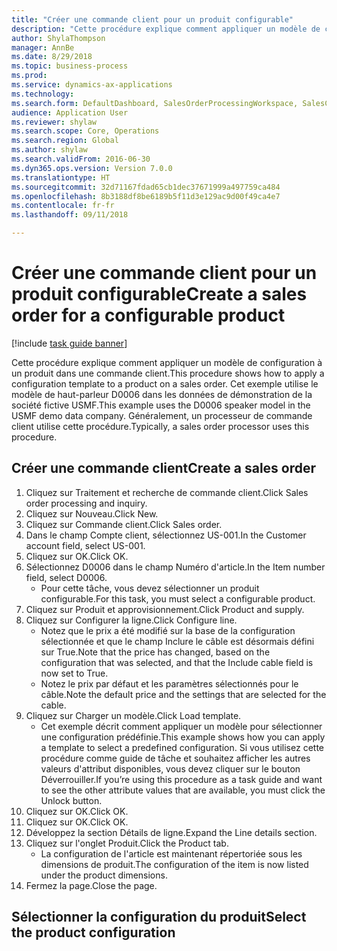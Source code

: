 ```yaml
--- 
title: "Créer une commande client pour un produit configurable"
description: "Cette procédure explique comment appliquer un modèle de configuration à un produit dans une commande client."
author: ShylaThompson
manager: AnnBe
ms.date: 8/29/2018
ms.topic: business-process
ms.prod: 
ms.service: dynamics-ax-applications
ms.technology: 
ms.search.form: DefaultDashboard, SalesOrderProcessingWorkspace, SalesCreateOrder, SalesTable, PCRuntimeConfigurator, PCTemplateConfigurationSelection
audience: Application User
ms.reviewer: shylaw
ms.search.scope: Core, Operations
ms.search.region: Global
ms.author: shylaw
ms.search.validFrom: 2016-06-30
ms.dyn365.ops.version: Version 7.0.0
ms.translationtype: HT
ms.sourcegitcommit: 32d71167fdad65cb1dec37671999a497759ca484
ms.openlocfilehash: 8b3188df8be6189b5f11d3e129ac9d00f49ca4e7
ms.contentlocale: fr-fr
ms.lasthandoff: 09/11/2018

---
```

# <a name="create-a-sales-order-for-a-configurable-product"></a><span data-ttu-id="04429-103">Créer une commande client pour un produit configurable</span><span class="sxs-lookup"><span data-stu-id="04429-103">Create a sales order for a configurable product</span></span>

[!include [task guide banner](../../includes/task-guide-banner.md)]

<span data-ttu-id="04429-104">Cette procédure explique comment appliquer un modèle de configuration à un produit dans une commande client.</span><span class="sxs-lookup"><span data-stu-id="04429-104">This procedure shows how to apply a configuration template to a product on a sales order.</span></span> <span data-ttu-id="04429-105">Cet exemple utilise le modèle de haut-parleur D0006 dans les données de démonstration de la société fictive USMF.</span><span class="sxs-lookup"><span data-stu-id="04429-105">This example uses the D0006 speaker model in the USMF demo data company.</span></span> <span data-ttu-id="04429-106">Généralement, un processeur de commande client utilise cette procédure.</span><span class="sxs-lookup"><span data-stu-id="04429-106">Typically, a sales order processor uses this procedure.</span></span>


## <a name="create-a-sales-order"></a><span data-ttu-id="04429-107">Créer une commande client</span><span class="sxs-lookup"><span data-stu-id="04429-107">Create a sales order</span></span>
1. <span data-ttu-id="04429-108">Cliquez sur Traitement et recherche de commande client.</span><span class="sxs-lookup"><span data-stu-id="04429-108">Click Sales order processing and inquiry.</span></span>
2. <span data-ttu-id="04429-109">Cliquez sur Nouveau.</span><span class="sxs-lookup"><span data-stu-id="04429-109">Click New.</span></span>
3. <span data-ttu-id="04429-110">Cliquez sur Commande client.</span><span class="sxs-lookup"><span data-stu-id="04429-110">Click Sales order.</span></span>
4. <span data-ttu-id="04429-111">Dans le champ Compte client, sélectionnez US-001.</span><span class="sxs-lookup"><span data-stu-id="04429-111">In the Customer account field, select US-001.</span></span> 
5. <span data-ttu-id="04429-112">Cliquez sur OK.</span><span class="sxs-lookup"><span data-stu-id="04429-112">Click OK.</span></span>
6. <span data-ttu-id="04429-113">Sélectionnez D0006 dans le champ Numéro d'article.</span><span class="sxs-lookup"><span data-stu-id="04429-113">In the Item number field, select D0006.</span></span>
    * <span data-ttu-id="04429-114">Pour cette tâche, vous devez sélectionner un produit configurable.</span><span class="sxs-lookup"><span data-stu-id="04429-114">For this task, you must select a configurable product.</span></span>  
7. <span data-ttu-id="04429-115">Cliquez sur Produit et approvisionnement.</span><span class="sxs-lookup"><span data-stu-id="04429-115">Click Product and supply.</span></span>
8. <span data-ttu-id="04429-116">Cliquez sur Configurer la ligne.</span><span class="sxs-lookup"><span data-stu-id="04429-116">Click Configure line.</span></span>
    * <span data-ttu-id="04429-117">Notez que le prix a été modifié sur la base de la configuration sélectionnée et que le champ Inclure le câble est désormais défini sur True.</span><span class="sxs-lookup"><span data-stu-id="04429-117">Note that the price has changed, based on the configuration that was selected, and that the Include cable field is now set to True.</span></span>  
    * <span data-ttu-id="04429-118">Notez le prix par défaut et les paramètres sélectionnés pour le câble.</span><span class="sxs-lookup"><span data-stu-id="04429-118">Note the default price and the settings that are selected for the cable.</span></span>  
9. <span data-ttu-id="04429-119">Cliquez sur Charger un modèle.</span><span class="sxs-lookup"><span data-stu-id="04429-119">Click Load template.</span></span>
    * <span data-ttu-id="04429-120">Cet exemple décrit comment appliquer un modèle pour sélectionner une configuration prédéfinie.</span><span class="sxs-lookup"><span data-stu-id="04429-120">This example shows how you can apply a template to select a predefined configuration.</span></span> <span data-ttu-id="04429-121">Si vous utilisez cette procédure comme guide de tâche et souhaitez afficher les autres valeurs d'attribut disponibles, vous devez cliquer sur le bouton Déverrouiller.</span><span class="sxs-lookup"><span data-stu-id="04429-121">If you’re using this procedure as a task guide and want to see the other attribute values that are available, you must click the Unlock button.</span></span>  
10. <span data-ttu-id="04429-122">Cliquez sur OK.</span><span class="sxs-lookup"><span data-stu-id="04429-122">Click OK.</span></span>
11. <span data-ttu-id="04429-123">Cliquez sur OK.</span><span class="sxs-lookup"><span data-stu-id="04429-123">Click OK.</span></span>
12. <span data-ttu-id="04429-124">Développez la section Détails de ligne.</span><span class="sxs-lookup"><span data-stu-id="04429-124">Expand the Line details section.</span></span>
13. <span data-ttu-id="04429-125">Cliquez sur l'onglet Produit.</span><span class="sxs-lookup"><span data-stu-id="04429-125">Click the Product tab.</span></span>
    * <span data-ttu-id="04429-126">La configuration de l'article est maintenant répertoriée sous les dimensions de produit.</span><span class="sxs-lookup"><span data-stu-id="04429-126">The configuration of the item is now listed under the product dimensions.</span></span>  
14. <span data-ttu-id="04429-127">Fermez la page.</span><span class="sxs-lookup"><span data-stu-id="04429-127">Close the page.</span></span>

## <a name="select-the-product-configuration"></a><span data-ttu-id="04429-128">Sélectionner la configuration du produit</span><span class="sxs-lookup"><span data-stu-id="04429-128">Select the product configuration</span></span>


